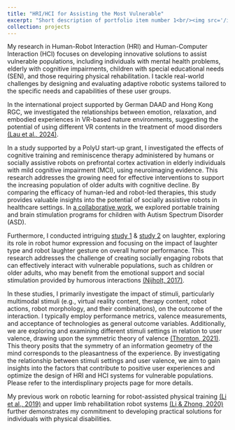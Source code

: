 ```yaml
---
title: "HRI/HCI for Assisting the Most Vulnerable"
excerpt: "Short description of portfolio item number 1<br/><img src='/images/500x300.png'>"
collection: projects
---
```


My research in Human-Robot Interaction (HRI) and Human-Computer Interaction (HCI) focuses on developing innovative solutions to assist vulnerable populations, including individuals with mental health problems, elderly with cognitive impairments, children with special educational needs (SEN), and those requiring physical rehabilitation. I tackle real-world challenges by designing and evaluating adaptive robotic systems tailored to the specific needs and capabilities of these user groups.

In the international project supported by German DAAD and Hong Kong RGC,  we investigated the relationships between emotion, relaxation, and embodied experiences in VR-based nature environments, suggesting the potential of using different VR contents in the treatment of mood disorders [(Lau et al., 2024)](https://assets.researchsquare.com/files/rs-3875280/v1/70fbe929-c911-480d-a4cc-685468d83b1c.pdf?c=1706539051). 

In a study supported by a PolyU start-up grant, I investigated the effects of cognitive training and reminiscence therapy administered by humans or socially assistive robots on prefrontal cortex activation in elderly individuals with mild cognitive impairment (MCI), using neuroimaging evidence. This research addresses the growing need for effective interventions to support the increasing population of older adults with cognitive decline. By comparing the efficacy of human-led and robot-led therapies, this study provides valuable insights into the potential of socially assistive robots in healthcare settings. In [a collaborative work](https://www.sciencedirect.com/science/article/pii/S1388245724001214?casa_token=13BZu1MiAJwAAAAA:eRh5v7auIWdNiPFwoRPa89EEYXwMSMPLR9F3bbIIwYrBuQOgeGLZw15d6SDrBJSL_yN160SwDZw), we explored portable training and brain stimulation programs for children with Autism Spectrum Disorder (ASD).

Furthermore, I conducted intriguing [study 1](https://ieeexplore.ieee.org/abstract/document/9590766/) & [study 2](https://ieeexplore.ieee.org/abstract/document/9283317) on laughter, exploring its role in robot humor expression and focusing on the impact of laughter type and robot laughter gesture on overall humor performance. This research addresses the challenge of creating socially engaging robots that can effectively interact with vulnerable populations, such as children or older adults, who may benefit from the emotional support and social stimulation provided by humorous interactions [(Nijholt, 2017)](https://research.utwente.nl/en/publications/humor-in-human-computer-interaction-a-short-survey).

In these studies, I primarily investigate the impact of stimuli, particularly multimodal stimuli (e.g., virtual reality content, therapy content, robot actions, robot morphology, and their combinations), on the outcome of the interaction. I typically employ performance metrics, valence measurements, and acceptance of technologies as general outcome variables. Additionally, we are exploring and examining different stimuli settings in relation to user valence, drawing upon the symmetric theory of valence [(Thornton, 2021)](https://opentheory.net/2021/07/a-primer-on-the-symmetry-theory-of-valence/). This theory posits that the symmetry of an information geometry of the mind corresponds to the pleasantness of the experience. By investigating the relationship between stimuli settings and user valence, we aim to gain insights into the factors that contribute to positive user experiences and optimize the design of HRI and HCI systems for vulnerable populations. Please refer to the interdisplinary projects page for more details.

My previous work on robotic learning for robot-assisted physical training [(Li et al., 2019)](https://www.frontiersin.org/articles/10.3389/frobt.2019.00078/full) and upper limb rehabilitation robot systems [(Li & Zhong, 2020)](https://ieeexplore.ieee.org/abstract/document/9159631) further demonstrates my commitment to developing practical solutions for individuals with physical disabilities.